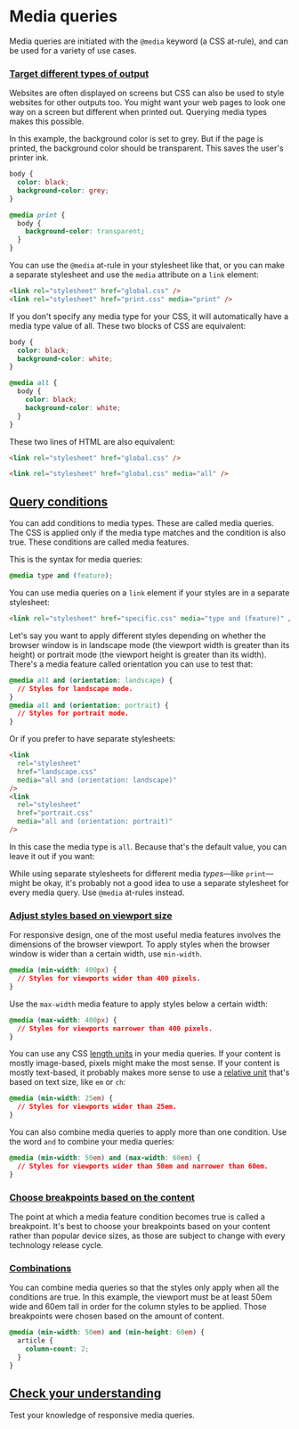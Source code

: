 # Media queries

Media queries are initiated with the `@media` keyword (a CSS at-rule), and can be used for a variety of use cases.

### [Target different types of output](https://web.dev/learn/design/media-queries#target_different_types_of_output)

Websites are often displayed on screens but CSS can also be used to style websites for other outputs too. You might want your web pages to look one way on a screen but different when printed out. Querying media types makes this possible.

In this example, the background color is set to grey. But if the page is printed, the background color should be transparent. This saves the user's printer ink.

```css
body {
  color: black;
  background-color: grey;
}

@media print {
  body {
    background-color: transparent;
  }
}
```

You can use the `@media` at-rule in your stylesheet like that, or you can make a separate stylesheet and use the `media` attribute on a `link` element:

```html
<link rel="stylesheet" href="global.css" />
<link rel="stylesheet" href="print.css" media="print" />
```

If you don't specify any media type for your CSS, it will automatically have a media type value of all. These two blocks of CSS are equivalent:

```css
body {
  color: black;
  background-color: white;
}
```

```css
@media all {
  body {
    color: black;
    background-color: white;
  }
}
```

These two lines of HTML are also equivalent:

```html
<link rel="stylesheet" href="global.css" />
```

```html
<link rel="stylesheet" href="global.css" media="all" />
```

## [Query conditions](https://web.dev/learn/design/media-queries#query_conditions)

You can add conditions to media types. These are called media queries. The CSS is applied only if the media type matches and the condition is also true. These conditions are called media features.

This is the syntax for media queries:

```css
@media type and (feature);
```

You can use media queries on a `link` element if your styles are in a separate stylesheet:

```html
<link rel="stylesheet" href="specific.css" media="type and (feature)" />
```

Let's say you want to apply different styles depending on whether the browser window is in landscape mode (the viewport width is greater than its height) or portrait mode (the viewport height is greater than its width).
There's a media feature called orientation you can use to test that:

```css
@media all and (orientation: landscape) {
  // Styles for landscape mode.
}
@media all and (orientation: portrait) {
  // Styles for portrait mode.
}
```

Or if you prefer to have separate stylesheets:

```html
<link
  rel="stylesheet"
  href="landscape.css"
  media="all and (orientation: landscape)"
/>
<link
  rel="stylesheet"
  href="portrait.css"
  media="all and (orientation: portrait)"
/>
```

In this case the media type is `all`. Because that's the default value, you can leave it out if you want:

While using separate stylesheets for different media _types_—like `print`—might be okay, it's probably not a good idea to use a separate stylesheet for every media query. Use `@media` at-rules instead.

### [Adjust styles based on viewport size](https://web.dev/learn/design/media-queries#adjust_styles_based_on_viewport_size)

For responsive design, one of the most useful media features involves the dimensions of the browser viewport. To apply styles when the browser window is wider than a certain width, use `min-width`.

```css
@media (min-width: 400px) {
  // Styles for viewports wider than 400 pixels.
}
```

Use the `max-width` media feature to apply styles below a certain width:

```css
@media (max-width: 400px) {
  // Styles for viewports narrower than 400 pixels.
}
```

You can use any CSS [length units](https://developer.mozilla.org/docs/Web/CSS/length) in your media queries. If your content is mostly image-based, pixels might make the most sense. If your content is mostly text-based, it probably makes more sense to use a [relative unit](https://web.dev/learn/css/sizing#relative_lengths) that's based on text size, like `em` or `ch`:

```css
@media (min-width: 25em) {
  // Styles for viewports wider than 25em.
}
```

You can also combine media queries to apply more than one condition. Use the word `and` to combine your media queries:

```css
@media (min-width: 50em) and (max-width: 60em) {
  // Styles for viewports wider than 50em and narrower than 60em.
}
```

### [Choose breakpoints based on the content](https://web.dev/learn/design/media-queries#choose_breakpoints_based_on_the_content)

The point at which a media feature condition becomes true is called a breakpoint. It's best to choose your breakpoints based on your content rather than popular device sizes, as those are subject to change with every technology release cycle.

### [Combinations](https://web.dev/learn/design/media-queries#combinations)

You can combine media queries so that the styles only apply when all the conditions are true. In this example, the viewport must be at least 50em wide and 60em tall in order for the column styles to be applied. Those breakpoints were chosen based on the amount of content.

```css
@media (min-width: 50em) and (min-height: 60em) {
  article {
    column-count: 2;
  }
}
```

## [Check your understanding](https://web.dev/learn/design/media-queries#check_your_understanding)

Test your knowledge of responsive media queries.
